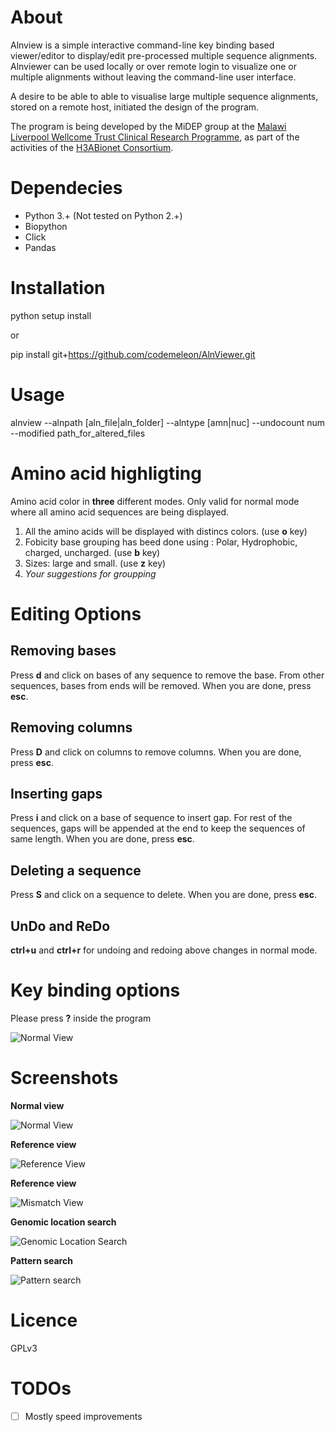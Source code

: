 # About

Alnview is a simple interactive command-line key binding based viewer/editor to display/edit pre-processed multiple sequence alignments. Alnviewer can be used locally or over remote login to visualize one or multiple alignments without leaving the command-line user interface.

A desire to be able to able to visualise large multiple sequence alignments, stored on a remote host, initiated the design of the program.

The program is being developed by the MiDEP group at the [Malawi Liverpool Wellcome Trust Clinical Research Programme](http://www.mlw.medcol.mw/index.php/microbial-ecology.html), as part of the activities of the [H3ABionet Consortium](http://www.h3abionet.org/).


# Dependecies

- Python 3.+ (Not tested on Python 2.+)
- Biopython
- Click
- Pandas

# Installation

python setup install

or

pip install git+https://github.com/codemeleon/AlnViewer.git

# Usage

alnview --alnpath [aln_file|aln_folder] --alntype [amn|nuc] --undocount num --modified path_for_altered_files


# Amino acid highligting

Amino acid color in **three** different modes. Only valid for normal mode where all amino acid sequences are being displayed.

1. All the amino acids will be displayed with distincs colors. (use **o** key)
2. Fobicity base grouping has beed done using : Polar, Hydrophobic, charged, uncharged. (use **b** key)
3. Sizes: large and small. (use **z** key)
4. *Your suggestions for groupping*


# Editing Options

## Removing bases
Press **d** and click on bases of any sequence to remove the base. From other sequences, bases from ends will be removed. When you are done, press **esc**.

## Removing columns
Press **D** and click on columns to remove columns. When you are done, press **esc**.

## Inserting gaps
Press **i** and click on a base of sequence to insert gap. For rest of the sequences, gaps will be appended at the end to keep the sequences of same length. When you are done, press **esc**.

## Deleting a sequence
Press **S** and click on a sequence to delete. When you are done, press **esc**.

## UnDo and ReDo
**ctrl+u** and **ctrl+r** for undoing and redoing above changes in normal mode.

# Key binding options

Please press **?** inside the program

![Normal View][i6]

# Screenshots

**Normal view**

![Normal View][i1]

**Reference view**

![Reference View][i2]

**Reference view**

![Mismatch View][i3]

**Genomic location search**

![Genomic Location Search][i4]

**Pattern search**

![Pattern search][i5]

# Licence

GPLv3

# TODOs

- [ ] Mostly speed improvements

[i1]: figures/NormalView.png "Normal View"
[i2]: figures/Reference_based.png "Reference View"
[i3]: figures/Mismaches.png "Mismatch View"
[i4]: figures/Genomic_Location.png "Genomic Location Search"
[i5]: figures/Pattern.png "Pattern Search"
[i6]: figures/Options.png "Options Page"
